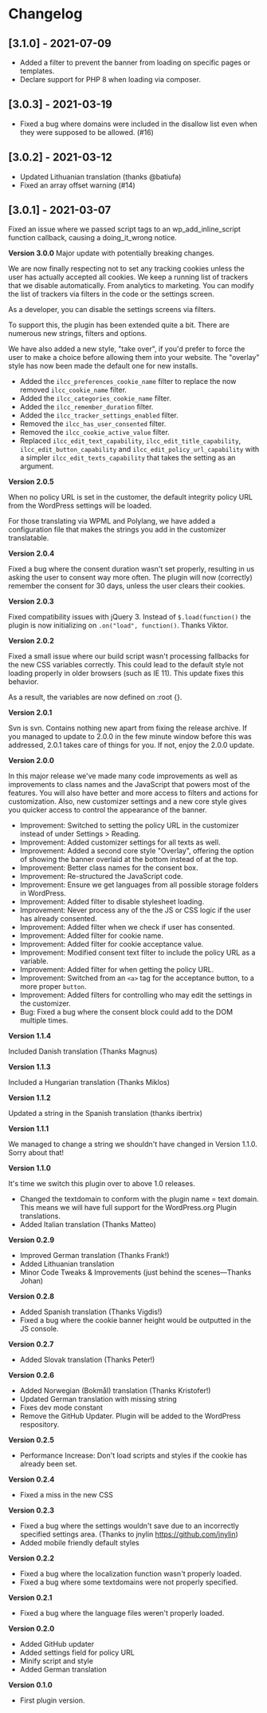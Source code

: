 # Changelog

## [3.1.0] - 2021-07-09

- Added a filter to prevent the banner from loading on specific pages or templates.
- Declare support for PHP 8 when loading via composer.

## [3.0.3] - 2021-03-19

- Fixed a bug where domains were included in the disallow list even when they were supposed to be allowed. (#16)

## [3.0.2] - 2021-03-12

- Updated Lithuanian translation (thanks @batiufa)
- Fixed an array offset warning (#14)

## [3.0.1] - 2021-03-07

Fixed an issue where we passed script tags to an wp_add_inline_script function callback, causing a doing_it_wrong notice.

**Version 3.0.0**
Major update with potentially breaking changes.

We are now finally respecting not to set any tracking cookies unless the user has actually accepted all cookies. We keep a running list of trackers that we disable automatically.
From analytics to marketing. You can modify the list of trackers via filters in the code or the settings screen.

As a developer, you can disable the settings screens via filters.

To support this, the plugin has been extended quite a bit. There are numerous new strings, filters and options.

We have also added a new style, "take over", if you'd prefer to force the user to make a choice before allowing them into your website. The "overlay" style has now been made the
default one for new installs.

- Added the `ilcc_preferences_cookie_name` filter to replace the now removed `ilcc_cookie_name` filter.
- Added the `ilcc_categories_cookie_name` filter.
- Added the `ilcc_remember_duration` filter.
- Added the `ilcc_tracker_settings_enabled` filter.
- Removed the `ilcc_has_user_consented` filter.
- Removed the `ilcc_cookie_active_value` filter.
- Replaced `ilcc_edit_text_capability`, `ilcc_edit_title_capability`, `ilcc_edit_button_capability` and `ilcc_edit_policy_url_capability` with a
  simpler `ilcc_edit_texts_capability` that takes the setting as an argument.

**Version 2.0.5**

When no policy URL is set in the customer, the default integrity policy URL from the WordPress settings will be loaded.

For those translating via WPML and Polylang, we have added a configuration file that makes the strings you add in the customizer translatable.

**Version 2.0.4**

Fixed a bug where the consent duration wasn't set properly, resulting in us asking the user to consent way more often. The plugin will now (correctly) remember the consent for 30
days, unless the user clears their cookies.

**Version 2.0.3**

Fixed compatibility issues with jQuery 3. Instead of `$.load(function()` the plugin is now initializing on `.on("load", function()`. Thanks Viktor.

**Version 2.0.2**

Fixed a small issue where our build script wasn't processing fallbacks for the new CSS variables correctly. This could lead to the default style not loading properly in older
browsers (such as IE 11). This update fixes this behavior.

As a result, the variables are now defined on :root {}.

**Version 2.0.1**

Svn is svn. Contains nothing new apart from fixing the release archive. If you managed to update to 2.0.0 in the few minute window before this was addressed, 2.0.1 takes care of
things for you. If not, enjoy the 2.0.0 update.

**Version 2.0.0**

In this major release we've made many code improvements as well as improvements to class names and the JavaScript that powers most of the features. You will also have better and
more access to filters and actions for customization. Also, new customizer settings and a new core style gives you quicker access to control the appearance of the banner.

- Improvement: Switched to setting the policy URL in the customizer instead of under Settings > Reading.
- Improvement: Added customizer settings for all texts as well.
- Improvement: Added a second core style "Overlay", offering the option of showing the banner overlaid at the bottom instead of at the top.
- Improvement: Better class names for the consent box.
- Improvement: Re-structured the JavaScript code.
- Improvement: Ensure we get languages from all possible storage folders in WordPress.
- Improvement: Added filter to disable stylesheet loading.
- Improvement: Never process any of the the JS or CSS logic if the user has already consented.
- Improvement: Added filter when we check if user has consented.
- Improvement: Added filter for cookie name.
- Improvement: Added filter for cookie acceptance value.
- Improvement: Modified consent text filter to include the policy URL as a variable.
- Improvement: Added filter for when getting the policy URL.
- Improvement: Switched from an `<a>` tag for the acceptance button, to a more proper `button`.
- Improvement: Added filters for controlling who may edit the settings in the customizer.
- Bug: Fixed a bug where the consent block could add to the DOM multiple times.

**Version 1.1.4**

Included Danish translation (Thanks Magnus)

**Version 1.1.3**

Included a Hungarian translation (Thanks Miklos)

**Version 1.1.2**

Updated a string in the Spanish translation (thanks ibertrix)

**Version 1.1.1**

We managed to change a string we shouldn't have changed in Version 1.1.0. Sorry about that!

**Version 1.1.0**

It's time we switch this plugin over to above 1.0 releases.

- Changed the textdomain to conform with the plugin name = text domain. This means we will have full support for the WordPress.org Plugin translations.
- Added Italian translation (Thanks Matteo)

**Version 0.2.9**

- Improved German translation (Thanks Frank!)
- Added Lithuanian translation
- Minor Code Tweaks & Improvements (just behind the scenes—Thanks Johan)

**Version 0.2.8**

- Added Spanish translation (Thanks Vigdis!)
- Fixed a bug where the cookie banner height would be outputted in the JS console.

**Version 0.2.7**

- Added Slovak translation (Thanks Peter!)

**Version 0.2.6**

- Added Norwegian (Bokmål) translation (Thanks Kristofer!)
- Updated German translation with missing string
- Fixes dev mode constant
- Remove the GitHub Updater. Plugin will be added to the WordPress respository.

**Version 0.2.5**

- Performance Increase: Don't load scripts and styles if the cookie has already been set.

**Version 0.2.4**

- Fixed a miss in the new CSS

**Version 0.2.3**

- Fixed a bug where the settings wouldn't save due to an incorrectly specified settings area. (Thanks to jnylin https://github.com/jnylin)
- Added mobile friendly default styles

**Version 0.2.2**

- Fixed a bug where the localization function wasn't properly loaded.
- Fixed a bug where some textdomains were not properly specified.

**Version 0.2.1**

- Fixed a bug where the language files weren't properly loaded.

**Version 0.2.0**

- Added GitHub updater
- Added settings field for policy URL
- Minify script and style
- Added German translation

**Version 0.1.0**

- First plugin version.
